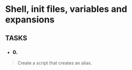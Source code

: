 # Shell, init files, variables and expansions
## TASKS
- ### 0. <o>
> Create a script that creates an alias.


